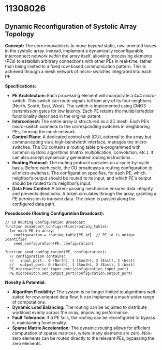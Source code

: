 # 11308026

## Dynamic Reconfiguration of Systolic Array Topology

**Concept:**  The core innovation is to move *beyond* static, row-oriented buses in the systolic array. Instead, implement a dynamically reconfigurable interconnect network *within* the array itself, allowing processing elements (PEs) to establish arbitrary connections with other PEs in real-time, rather than being limited to a fixed row-based communication pattern. This is achieved through a mesh network of micro-switches integrated into each PE.

**Specifications:**

*   **PE Architecture:** Each processing element will incorporate a 4x4 micro-switch.  This switch can route signals to/from any of its four neighbors (North, South, East, West). The switch is implemented using CMOS transmission gates for low latency.  Each PE retains the multiplier/adder functionality described in the original patent.
*   **Interconnect:** The entire array is structured as a 2D mesh. Each PE’s micro-switch connects to the corresponding switches in neighboring PEs, forming the mesh network.
*   **Control Plane:** A dedicated control unit (CU), external to the array but communicating via a high-bandwidth interface, manages the micro-switches. The CU contains a routing table pre-programmed with common systolic algorithms (matrix multiplication, convolution, etc.). It can also accept dynamically generated routing instructions.
*   **Routing Protocol:** The routing protocol operates on a cycle-by-cycle basis. Before each cycle, the CU broadcasts a routing configuration to all micro-switches. The configuration specifies, for each PE, which neighbor’s output should be routed to its input, and which PE's output should be routed to its neighbor’s input.
*   **Data Flow Control:** A token-passing mechanism ensures data integrity and prevents deadlocks. A token circulates through the array, granting a PE permission to transmit data.  The token is passed along the configured data path.

**Pseudocode (Routing Configuration Broadcast):**

```
// CU Routing Configuration Broadcast
function broadcast_configuration(routing_table):
  for each PE in array:
    configuration = routing_table[PE.id]  // PE.id is unique identifier
    send_configuration(PE, configuration)

function send_configuration(PE, configuration):
  // configuration contains:
  //   input_port:  0 (North), 1 (South), 2 (East), 3 (West)
  //   output_port: 0 (North), 1 (South), 2 (East), 3 (West)
  PE.microswitch.set_input_port(configuration.input_port)
  PE.microswitch.set_output_port(configuration.output_port)
```

**Novelty & Potential:**

*   **Algorithm Flexibility:** The system is no longer limited to algorithms well-suited for row-oriented data flow. It can implement a much wider range of computations.
*   **Dynamic Load Balancing:** The routing can be adjusted to distribute workload evenly across the array, improving performance.
*   **Fault Tolerance:** If a PE fails, the routing can be reconfigured to bypass it, maintaining functionality.
*   **Sparse Matrix Acceleration:**  The dynamic routing allows for efficient computation of sparse matrices, where many elements are zero.  Non-zero elements can be routed directly to the relevant PEs, bypassing the zero elements.